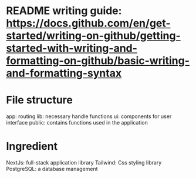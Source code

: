 # README writing guide: https://docs.github.com/en/get-started/writing-on-github/getting-started-with-writing-and-formatting-on-github/basic-writing-and-formatting-syntax

# File structure

app: routing
lib: necessary handle functions
ui: components for user interface
public: contains functions used in the application

# Ingredient

NextJs: full-stack application library
Tailwind: Css styling library
PostgreSQL: a database management
